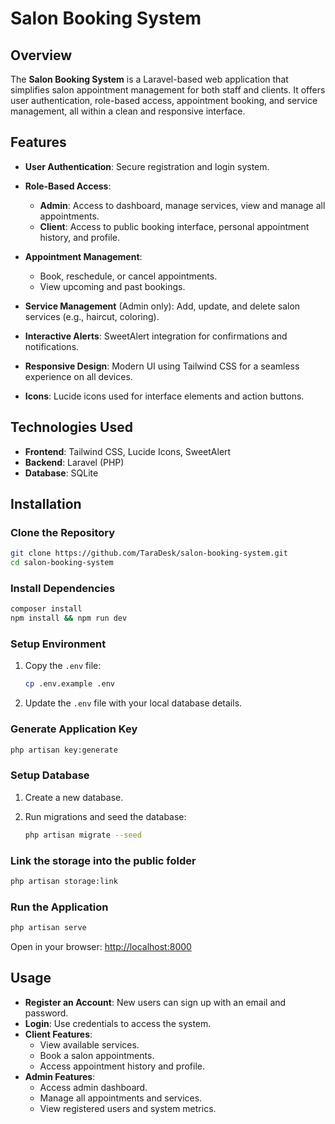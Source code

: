 # Salon Booking System

## Overview

The **Salon Booking System** is a Laravel-based web application that simplifies salon appointment management for both staff and clients. It offers user authentication, role-based access, appointment booking, and service management, all within a clean and responsive interface.

## Features

* **User Authentication**: Secure registration and login system.
* **Role-Based Access**:

  * **Admin**: Access to dashboard, manage services, view and manage all appointments.
  * **Client**: Access to public booking interface, personal appointment history, and profile.
* **Appointment Management**:

  * Book, reschedule, or cancel appointments.
  * View upcoming and past bookings.
* **Service Management** (Admin only): Add, update, and delete salon services (e.g., haircut, coloring).
* **Interactive Alerts**: SweetAlert integration for confirmations and notifications.
* **Responsive Design**: Modern UI using Tailwind CSS for a seamless experience on all devices.
* **Icons**: Lucide icons used for interface elements and action buttons.

## Technologies Used

* **Frontend**: Tailwind CSS, Lucide Icons, SweetAlert
* **Backend**: Laravel (PHP)
* **Database**: SQLite

## Installation

### Clone the Repository

```bash
git clone https://github.com/TaraDesk/salon-booking-system.git
cd salon-booking-system
```

### Install Dependencies

```bash
composer install
npm install && npm run dev
```

### Setup Environment

1. Copy the `.env` file:

   ```bash
   cp .env.example .env
   ```
2. Update the `.env` file with your local database details.

### Generate Application Key

```bash
php artisan key:generate
```

### Setup Database

1. Create a new database.
2. Run migrations and seed the database:

   ```bash
   php artisan migrate --seed
   ```

### Link the storage into the public folder 

```bash
php artisan storage:link
```

### Run the Application

```bash
php artisan serve
```

Open in your browser:
[http://localhost:8000](http://localhost:8000)

## Usage

* **Register an Account**: New users can sign up with an email and password.
* **Login**: Use credentials to access the system.
* **Client Features**:
  * View available services.
  * Book a salon appointments.
  * Access appointment history and profile.
* **Admin Features**:
  * Access admin dashboard.
  * Manage all appointments and services.
  * View registered users and system metrics.
